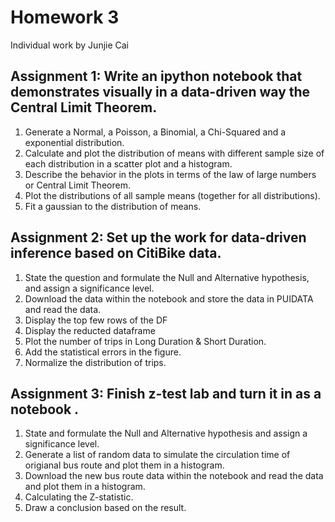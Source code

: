 # Homework 3
Individual work by Junjie Cai

## Assignment 1: Write an ipython notebook that demonstrates visually in a data-driven way the Central Limit Theorem.
1. Generate a Normal, a Poisson, a Binomial, a Chi-Squared and a exponential distribution.
2. Calculate and plot the distribution of means with different sample size of each distribution in a scatter plot and a histogram.
3. Describe the behavior in the plots in terms of the law of large numbers or Central Limit Theorem.
4. Plot the distributions of all sample means (together for all distributions).
5. Fit a gaussian to the distribution of means.

## Assignment 2: Set up the work for data-driven inference based on CitiBike data.
1. State the question and formulate the Null and Alternative hypothesis, and assign a significance level.
2. Download the data within the notebook and store the data in PUIDATA and read the data.
3. Display the top few rows of the DF
4. Display the reducted dataframe
5. Plot the number of trips in Long Duration & Short Duration.
6. Add the statistical errors in the figure.
7. Normalize the distribution of trips.

## Assignment 3: Finish z-test lab and turn it in as a notebook .
1. State and formulate the Null and Alternative hypothesis and assign a significance level.
2. Generate a list of random data to simulate the circulation time of origianal bus route and plot them in a histogram.
3. Download the new bus route data within the notebook and read the data and plot them in a histogram.
3. Calculating the Z-statistic.
4. Draw a conclusion based on the result.